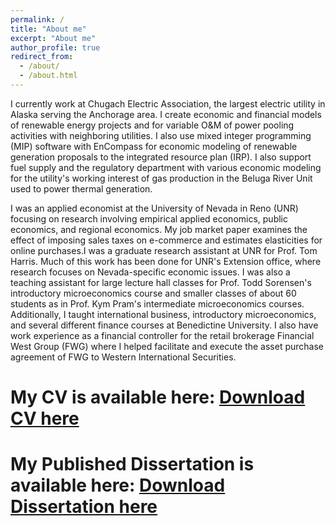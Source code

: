```yaml
---
permalink: /
title: "About me"
excerpt: "About me"
author_profile: true
redirect_from: 
  - /about/
  - /about.html
---
```


I currently work at Chugach Electric Association, the largest electric utility in Alaska serving the Anchorage area. I create economic and financial models of renewable energy projects and for variable O&M of power pooling activities with neighboring utilities. I also use mixed integer programming (MIP) software with EnCompass for economic modeling of renewable generation proposals to the integrated resource plan (IRP). I also support fuel supply and the regulatory department with various economic modeling for the utility's working interest of gas production in the Beluga River Unit used to power thermal generation.

I was an applied economist at the University of Nevada in Reno (UNR) focusing on research involving empirical applied economics, public economics, and regional economics. My job market paper examines the effect of imposing sales taxes on e-commerce and estimates elasticities for online purchases.I was a graduate research assistant at UNR for Prof. Tom Harris. Much of this work has been done for UNR's Extension office, where research focuses on Nevada-specific economic issues. I was also a teaching assistant for large lecture hall classes for Prof. Todd Sorensen's introductory microeconomics course and smaller classes of about 60 students as in Prof. Kym Pram's intermediate microeconomics courses. Additionally, I taught international business, introductory microeconomics, and several different finance courses at Benedictine University. I also have work experience as a financial controller for the retail brokerage Financial West Group (FWG) where I helped facilitate and execute the asset purchase agreement of FWG to Western International Securities.


# My CV is available here: [Download CV here](https://rchicola.github.io/files/RandallChicolaResume2024wChugach-Updated11-30-2024RCupdated.docx)

# My Published Dissertation is available here: [Download Dissertation here](https://rchicola.github.io/files/Chicola_RandallM.pdf)
